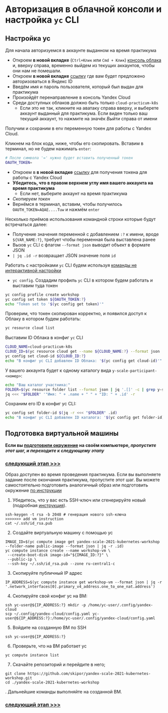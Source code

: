 # Авторизация в облачной консоли и настройка `yc` CLI

## Настройка yc

Для начала авторизуемся в аккаунте выданном на время практикума
* Откроем **в новой вкладке** (`Ctrl+Клик` или `Cmd + Клик`) [консоль облака](https://console.cloud.yandex.ru) и, вверху
  справа, временно выйдем из текущих аккаунтов, чтобы они нам не помешали.
* Откроем **в новой вкладке** <a href="https://passport.yandex.ru/auth?mode=add-user&retpath=https%3A%2F%2Fconsole.cloud.yandex.ru%2F" target="_blank">
  ссылку</a> где вам будет предложено авторизоваться в Яндекс ID
* Введём имя и пароль пользователя, который был выдан для практикума
* Произойдёт перенаправление в консоль Yandex Cloud
* Среди доступных облаков должно быть только `cloud-practicum-k8s`
    * Если это не так, кликните на аватаку справа вверху, и выберете аккаунт выданный для практикума. Если виден только
      ваш текущий аккаунт, то нажмите на значёк _Выйти_ справа от имени

Получим и сохраним в env переменную токен для работы с Yandex Cloud.

Кликнем на блок кода, ниже, чтобы его скопировать. Вставим в терминал, но не будем нажимать `enter`:
```bash
# После символа '=' нужно будет вставить полученный токен
OAUTH_TOKEN=
```
* Откроем в **в новой
  вкладке** <a href="https://oauth.yandex.ru/authorize?response_type=token&client_id=1a6990aa636648e9b2ef855fa7bec2fb" target="_blank">
  ссылку</a> для получения токена для работы с Yandex Cloud
* **Убедитесь, что в правом верхнем углу имя вашего аккаунта на время практикума**
    * Если нет, выберите аккаунт на время практикума
* _Скопируем токен_
* Вернёмся в терминал, вставим, чтобы получилось `OAUTH_TOKEN=AQAE....Tuw` и нажмём `enter`

Несколько приёмов использования командной строки которые будут встречаться далее:
* Получение значения переменной с добавлением `:?` к имени, вроде `${VAR_NAME:?}`, требует чтобы переменная была
  выставлена ранее
* Вызов `yc` CLI с флагом `--format json` выводит объект в формате JSON
* `| jq .id -r` возвращает JSON значение поля `id`

Работать с настройками `yc` CLI будем
используя [команды не интерактивной настройки](https://cloud.yandex.ru/docs/cli/cli-ref/managed-yc/config/)
- `yc config`. Создадим профиль `yc` CLI в котором будем работать и выставим туда токен
```bash
yc config profile create workshop
yc config set token ${OAUTH_TOKEN:?}
echo "Token set to '$(yc config get token)'"
```

Проверим, что токен скопирован корректно, и появился доступ к Облаку в котором будем работать:
```bash
yc resource cloud list
```

Выставим ID Облака в конфиг `yc` CLI
```bash
CLOUD_NAME=cloud-practicum-k8s
CLOUD_ID=$(yc resource cloud get --name ${CLOUD_NAME:?} --format json | jq .id -r)
yc config set cloud-id ${CLOUD_ID:?}
echo "В конфиг yc CLI добавлен ID Облака: '$(yc config get cloud-id)'"
```

У вашего аккаунта будет к одному каталогу вида `y-scale-participant-<номер>`:
```bash
echo "Ваш каталог участника:"
FOLDER=$(yc resource folder list --format json | jq '.[]' -c | grep y-scale-participant)
jq <<< "$FOLDER" '"Имя: " + .name + " " + "ID: " + .id' -r
```

Сохраним его ID в конфиг yc CLI:
```bash
yc config set folder-id $(jq -r <<< "$FOLDER" .id)
echo "В конфиг yc CLI добавлен ID каталога: '$(yc config get folder-id)'"
```

## Подготовка виртуальной машины

**Если вы [подготовили окружение](../../README.md#настройка-окружения) на своём компьютере, _пропустите этот шаг, и
переходите к следующему этапу_**

### [cледующий этап >>>](../2_terraform_import_existing_resources/README.md)

Образ доступен во время проведения практикума.
Если вы выполняете задание после окончания практикума, пропустите этот шаг.
Вы можете самостоятельно подготовить аналогичный образ или подготовить окружение [по инструкции](../../README.md#настройка-окружения) 

1. Убедитесь, что у вас есть SSH-ключ или сгенерируйте новый (подробная [инструкция](https://cloud.yandex.ru/docs/compute/operations/vm-connect/ssh#creating-ssh-keys)).
```
ssh-keygen -t rsa -b 2048 # генерация нового ssh-ключа
>>>>>>> add vm instruction
cat ~/.ssh/id_rsa.pub
```

2. Создайте виртуальную машину с помощью yc
```
IMAGE_ID=$(yc compute image get yandex-scale-2021-kubernetes-workshop --folder-name public-image --format json | jq -r .id)
yc compute instance create --name workshop-vm \
 --create-boot-disk image-id="${IMAGE_ID:?}" \
 --public-ip \
 --ssh-key ~/.ssh/id_rsa.pub --zone ru-central1-c
```
3. Скопируйте публичный IP адрес
```
IP_ADDRESS=$(yc compute instance get workshop-vm --format json | jq -r '.network_interfaces[0].primary_v4_address.one_to_one_nat.address')
```
4. Скопируйте свой конфиг yc на ВМ:
```
ssh yc-user@${IP_ADDRESS:?} mkdir -p /home/yc-user/.config/yandex-cloud
scp ~/.config/yandex-cloud/config.yaml yc-user@${IP_ADDRESS:?}:/home/yc-user/.config/yandex-cloud/config.yaml
```
5. Войдите на созданную ВМ по SSH
```
ssh yc-user@${IP_ADDRESS:?}
```
6. Проверьте, что на ВМ работает yc
```
yc compute instance list
```
7. Скачайте репозиторий и перейдите в него;
```
git clone https://github.com/skipor/yandex-scale-2021-kubernetes-workshop.git
cd ./yandex-scale-2021-kubernetes-workshop
```
. Дальнейшие команды выполняйте на созданной ВМ.

### [cледующий этап >>>](../2_terraform_import_existing_resources/README.md)

